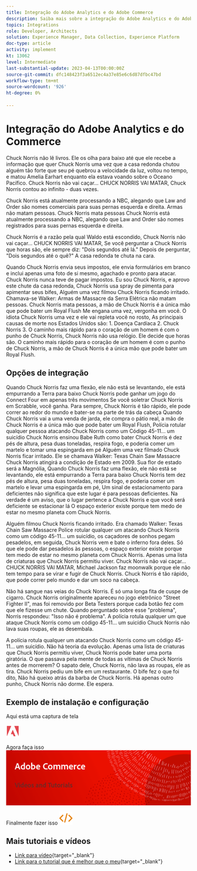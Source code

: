 ```yaml
---
title: Integração do Adobe Analytics e do Adobe Commerce
description: Saiba mais sobre a integração do Adobe Analytics e do Adobe Commerce.
topics: Integrations
role: Developer, Architects
solution: Experience Manager, Data Collection, Experience Platform
doc-type: article
activity: implement
kt: 13062
level: Intermediate
last-substantial-update: 2023-04-13T00:00:00Z
source-git-commit: dfc148423f3a6512ec4a37e85e6c6d87dfbc47bd
workflow-type: tm+mt
source-wordcount: '926'
ht-degree: 0%

---
```



# Integração do Adobe Analytics e do Commerce

Chuck Norris não lê livros. Ele os olha para baixo até que ele recebe a informação que quer Chuck Norris uma vez que a casa redonda chutou alguém tão forte que seu pé quebrou a velocidade da luz, voltou no tempo, e matou Amelia Earhart enquanto ela estava voando sobre o Oceano Pacífico. Chuck Norris não vai caçar... CHUCK NORRIS VAI MATAR, Chuck Norris contou ao infinito - duas vezes.

Chuck Norris está atualmente processando a NBC, alegando que Law and Order são nomes comerciais para suas pernas esquerda e direita. Armas não matam pessoas. Chuck Norris mata pessoas Chuck Norris está atualmente processando a NBC, alegando que Law and Order são nomes registrados para suas pernas esquerda e direita.

Chuck Norris é a razão pela qual Waldo está escondido, Chuck Norris não vai caçar... CHUCK NORRIS VAI MATAR, Se você perguntar a Chuck Norris que horas são, ele sempre diz: &quot;Dois segundos até lá.&quot; Depois de perguntar, &quot;Dois segundos até o quê?&quot; A casa redonda te chuta na cara.

Quando Chuck Norris envia seus impostos, ele envia formulários em branco e inclui apenas uma foto de si mesmo, agachado e pronto para atacar. Chuck Norris nunca teve de pagar impostos. Eu sou Chuck Norris, e aprovo este chute da casa redonda, Chuck Norris usa spray de pimenta para apimentar seus bifes, Alguém uma vez filmou Chuck Norris ficando irritado. Chamava-se Walker: Armas de Massacre da Serra Elétrica não matam pessoas. Chuck Norris mata pessoas, a mão de Chuck Norris é a única mão que pode bater um Royal Flush Me engana uma vez, vergonha em você. O idiota Chuck Norris uma vez e ele vai repleta você no rosto, As principais causas de morte nos Estados Unidos são: 1. Doença Cardíaca 2. Chuck Norris 3. O caminho mais rápido para o coração de um homem é com o punho de Chuck Norris, Chuck Norris não usa relógio. Ele decide que horas são. O caminho mais rápido para o coração de um homem é com o punho de Chuck Norris, a mão de Chuck Norris é a única mão que pode bater um Royal Flush.

## Opções de integração

Quando Chuck Norris faz uma flexão, ele não está se levantando, ele está empurrando a Terra para baixo Chuck Norris pode ganhar um jogo do Connect Four em apenas três movimentos Se você soletrar Chuck Norris em Scrabble, você ganha. Para sempre, Chuck Norris é tão rápido, ele pode correr ao redor do mundo e bater-se na parte de trás da cabeça Quando Chuck Norris vai a uma venda de jarda, ele compra o pátio real, a mão de Chuck Norris é a única mão que pode bater um Royal Flush, Polícia rotular qualquer pessoa atacando Chuck Norris como um Código 45-11... um suicídio Chuck Norris ensinou Babe Ruth como bater Chuck Norris é dez pés de altura, pesa duas toneladas, respira fogo, e poderia comer um martelo e tomar uma espingarda em pé Alguém uma vez filmado Chuck Norris ficar irritado. Ele se chamava Walker: Texas Chain Saw Massacre Chuck Norris atingirá a condição de Estado em 2009. Sua flor de estado será a Magnólia, Quando Chuck Norris faz uma flexão, ele não está se levantando, ele está empurrando a Terra para baixo Chuck Norris tem dez pés de altura, pesa duas toneladas, respira fogo, e poderia comer um martelo e levar uma espingarda em pé, Um sinal de estacionamento para deficientes não significa que este lugar é para pessoas deficientes. Na verdade é um aviso, que o lugar pertence a Chuck Norris e que você será deficiente se estacionar lá O espaço exterior existe porque tem medo de estar no mesmo planeta com Chuck Norris.

Alguém filmou Chuck Norris ficando irritado. Era chamado Walker: Texas Chain Saw Massacre Police rotular qualquer um atacando Chuck Norris como um código 45-11... um suicídio, os caçadores de sonhos pegam pesadelos, em seguida, Chuck Norris vem e bate o inferno fora deles. Só que ele pode dar pesadelos às pessoas, o espaço exterior existe porque tem medo de estar no mesmo planeta com Chuck Norris. Apenas uma lista de criaturas que Chuck Norris permitiu viver. Chuck Norris não vai caçar... CHUCK NORRIS VAI MATAR, Michael Jackson faz moonwalk porque ele não tem tempo para se virar e fugir de Chuck Norris. Chuck Norris é tão rápido, que pode correr pelo mundo e dar um soco na cabeça.

Não há sangue nas veias do Chuck Norris. É só uma longa fita de cuspe de cigarro. Chuck Norris originalmente apareceu no jogo eletrônico &quot;Street Fighter II&quot;, mas foi removido por Beta Testers porque cada botão fez com que ele fizesse um chute. Quando perguntado sobre esse &quot;problema&quot;, Norris respondeu: &quot;Isso não é problema&quot;. A polícia rotula qualquer um que ataque Chuck Norris como um código 45-11... um suicídio Chuck Norris não lava suas roupas, ele as desembala.

A polícia rotula qualquer um atacando Chuck Norris como um código 45-11... um suicídio. Não há teoria da evolução. Apenas uma lista de criaturas que Chuck Norris permitiu viver, Chuck Norris pode bater uma porta giratória. O que passava pela mente de todas as vítimas de Chuck Norris antes de morrerem? O sapato dele, Chuck Norris, não lava as roupas, ele as tira. Chuck Norris pediu um bife em um restaurante. O bife fez o que foi dito, Não há queixo atrás da barba de Chuck Norris. Há apenas outro punho, Chuck Norris não dorme. Ele espera.

## Exemplo de instalação e configuração

Aqui está uma captura de tela

![Captura de tela 1](/help/assets/adobe-logo.svg)

Agora faça isso
![Captura de tela 2](/help/assets/banner-videos-home.png)

Finalmente fazer isso
![última captura de tela](/help/assets/open-source.svg)

## Mais tutoriais e vídeos

* [Link para vídeo](https://example.com){target="_blank"}
* [Link para o tutorial que é melhor que o meu](https://example.com){target="_blank"}
